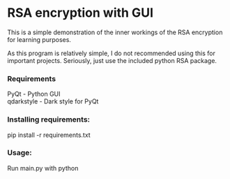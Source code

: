 # RSA encryption with GUI

This is a simple demonstration of the inner workings of the RSA encryption for learning purposes. 

As this program is relatively simple, I do not recommended using this for important projects. Seriously, just use the included python RSA package.

### Requirements

PyQt - Python GUI <br>
qdarkstyle - Dark style for PyQt

### Installing requirements:

pip install -r requirements.txt

### Usage:

Run main.py with python